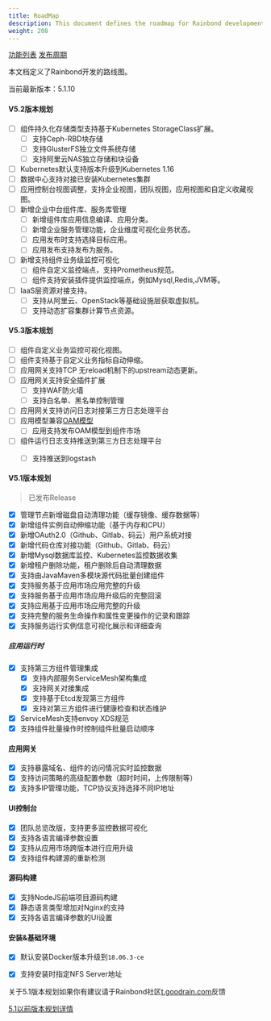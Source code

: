```yaml
---
title: RoadMap
description: This document defines the roadmap for Rainbond development.
weight: 208
---
```


[功能列表](./edition/)
[发布周期](./release-cycle/)

本文档定义了Rainbond开发的路线图。

当前最新版本：5.1.10

#### V5.2版本规划

- [ ] 组件持久化存储类型支持基于Kubernetes StorageClass扩展。
  - [ ] 支持Ceph-RBD块存储
  - [ ] 支持GlusterFS独立文件系统存储
  - [ ] 支持阿里云NAS独立存储和块设备
- [ ] Kubernetes默认支持版本升级到Kubernetes 1.16
- [ ] 数据中心支持对接已安装Kubernetes集群
- [ ] 应用控制台视图调整，支持企业视图，团队视图，应用视图和自定义收藏视图。
- [ ] 新增企业中台组件库、服务库管理
  - [ ] 新增组件库应用信息编译、应用分类。
  - [ ] 新增企业服务管理功能，企业维度可视化业务状态。
  - [ ] 应用发布时支持选择目标应用。
  - [ ] 应用发布支持发布为服务。
- [ ] 新增支持组件业务级监控可视化
  - [ ] 组件自定义监控端点，支持Prometheus规范。
  - [ ] 组件支持安装插件提供监控端点，例如Mysql,Redis,JVM等。
- [ ] IaaS层资源对接支持。
  - [ ] 支持从阿里云、OpenStack等基础设施层获取虚拟机。
  - [ ] 支持动态扩容集群计算节点资源。

#### V5.3版本规划

- [ ] 组件自定义业务监控可视化视图。
- [ ] 组件支持基于自定义业务指标自动伸缩。
- [ ] 应用网关支持TCP 无reload机制下的upstream动态更新。
- [ ] 应用网关支持安全插件扩展
  - [ ] 支持WAF防火墙
  - [ ] 支持白名单、黑名单控制管理
- [ ] 应用网关支持访问日志对接第三方日志处理平台
- [ ] 应用模型兼容[OAM模型](https://github.com/oam-dev/spec)
  - [ ] 应用支持发布OAM模型到组件市场
- [ ] 组件运行日志支持推送到第三方日志处理平台
  - [ ] 支持推送到logstash


#### V5.1版本规划

> 已发布Release

- [x] 管理节点新增磁盘自动清理功能（缓存镜像、缓存数据等）
- [x] 新增组件实例自动伸缩功能（基于内存和CPU）
- [x] 新增OAuth2.0（Github、Gitlab、码云）用户系统对接
- [x] 新增代码仓库对接功能（Github、Gitlab、码云）
- [x] 新增Mysql数据库监控、Kubernetes监控数据收集
- [x] 新增租户删除功能，租户删除后自动清理数据
- [x] 支持由JavaMaven多模块源代码批量创建组件
- [x] 支持服务基于应用市场应用完整的升级
- [x] 支持服务基于应用市场应用升级后的完整回滚
- [x] 支持应用基于应用市场应用完整的升级
- [x] 支持完整的服务生命操作和属性变更操作的记录和跟踪
- [x] 支持服务运行实例信息可视化展示和详细查询
##### 应用运行时

- [x] 支持第三方组件管理集成
    - [x] 支持内部服务ServiceMesh架构集成
    - [x] 支持网关对接集成
    - [x] 支持基于Etcd发现第三方组件
    - [x] 支持对第三方组件进行健康检查和状态维护
- [x] ServiceMesh支持envoy XDS规范
- [x] 支持组件批量操作时控制组件批量启动顺序

#### 应用网关

- [x] 支持暴露域名、组件的访问情况实时监控数据
- [x] 支持访问策略的高级配置参数（超时时间，上传限制等）
- [x] 支持多IP管理功能，TCP协议支持选择不同IP地址

#### UI控制台
- [x] 团队总览改版，支持更多监控数据可视化
- [x] 支持各语言编译参数设置
- [x] 支持从应用市场跨版本进行应用升级
- [x] 支持组件构建源的重新检测

#### 源码构建
- [x] 支持NodeJS前端项目源码构建
- [x] 静态语言类型增加对Nginx的支持
- [x] 支持各语言编译参数的UI设置

#### 安装&基础环境
- [x] 默认安装Docker版本升级到`18.06.3-ce`
- [x] 支持安装时指定NFS Server地址


关于5.1版本规划如果你有建议请于Rainbond社区[t.goodrain.com](https://t.goodrain.com)反馈

[5.1以前版本规划详情](./roadmap.5.0/)
